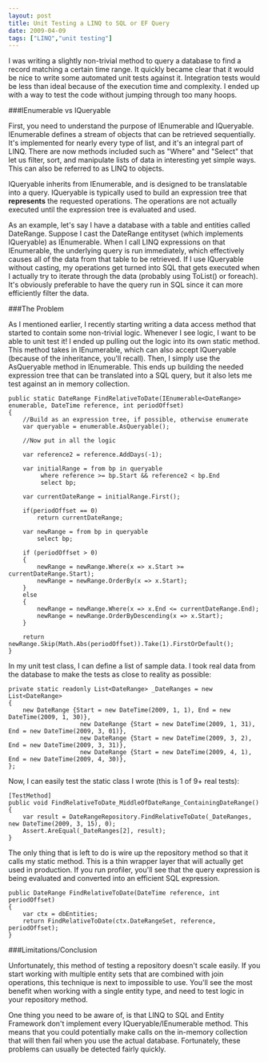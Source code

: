 ```yaml
---
layout: post
title: Unit Testing a LINQ to SQL or EF Query
date: 2009-04-09
tags: ["LINQ","unit testing"]
---
```


I was writing a slightly non-trivial method to query a database to find a record matching a certain time range. It quickly became clear that it would be nice to write some automated unit tests against it. Integration tests would be less than ideal because of the execution time and complexity. I ended up with a way to test the code without jumping through too many hoops.

###IEnumerable vs IQueryable

First, you need to understand the purpose of IEnumerable and IQueryable. IEnumerable defines a stream of objects that can be retrieved sequentially. It's implemented for nearly every type of list, and it's an integral part of LINQ. There are now methods included such as "Where" and "Select" that let us filter, sort, and manipulate lists of data in interesting yet simple ways. This can also be referred to as LINQ to objects.

IQueryable inherits from IEnumerable, and is designed to be translatable into a query. IQueryable is typically used to build an expression tree that **represents** the requested operations. The operations are not actually executed until the expression tree is evaluated and used.

As an example, let's say I have a database with a table and entities called DateRange. Suppose I cast the DateRange entityset (which implements IQueryable<DateRange>) as IEnumerable<DateRange>. When I call LINQ expressions on that IEnumerable, the underlying query is run immediately, which effectively causes all of the data from that table to be retrieved. If I use IQueryable without casting, my operations get turned into SQL that gets executed when I actually try to iterate through the data (probably using ToList() or foreach). It's obviously preferable to have the query run in SQL since it can more efficiently filter the data.

###The Problem

As I mentioned earlier, I recently starting writing a data access method that started to contain some non-trivial logic. Whenever I see logic, I want to be able to unit test it! I ended up pulling out the logic into its own static method. This method takes in IEnumerable<DateRange>, which can also accept IQueryable<DateRange> (because of the inheritance, you'll recall). Then, I simply use the AsQueryable method in IEnumerable. This ends up building the needed expression tree that can be translated into a SQL query, but it also lets me test against an in memory collection.

	public static DateRange FindRelativeToDate(IEnumerable<DateRange> enumerable, DateTime reference, int periodOffset)
	{
		//Build as an expression tree, if possible, otherwise enumerate
		var queryable = enumerable.AsQueryable();
	
		//Now put in all the logic
	
		var reference2 = reference.AddDays(-1);
	
		var initialRange = from bp in queryable
			 where reference >= bp.Start && reference2 < bp.End
			 select bp;
	
		var currentDateRange = initialRange.First();
	
		if(periodOffset == 0)
			return currentDateRange;
	
		var newRange = from bp in queryable
			select bp;
	
		if (periodOffset > 0)
		{
			newRange = newRange.Where(x => x.Start >= currentDateRange.Start);
			newRange = newRange.OrderBy(x => x.Start);
		}
		else
		{
			newRange = newRange.Where(x => x.End <= currentDateRange.End);
			newRange = newRange.OrderByDescending(x => x.Start);
		}
	
		return newRange.Skip(Math.Abs(periodOffset)).Take(1).FirstOrDefault();
	}

In my unit test class, I can define a list of sample data. I took real data from the database to make the tests as close to reality as possible:

	private static readonly List<DateRange> _DateRanges = new List<DateRange>
	{
		new DateRange {Start = new DateTime(2009, 1, 1), End = new DateTime(2009, 1, 30)},
						new DateRange {Start = new DateTime(2009, 1, 31), End = new DateTime(2009, 3, 01)},
						new DateRange {Start = new DateTime(2009, 3, 2), End = new DateTime(2009, 3, 31)},
						new DateRange {Start = new DateTime(2009, 4, 1), End = new DateTime(2009, 4, 30)},
	};

Now, I can easily test the static class I wrote (this is 1 of 9+ real tests):

	[TestMethod]
	public void FindRelativeToDate_MiddleOfDateRange_ContainingDateRange()
	{
		var result = DateRangeRepository.FindRelativeToDate(_DateRanges, new DateTime(2009, 3, 15), 0);
		Assert.AreEqual(_DateRanges[2], result);
	}

The only thing that is left to do is wire up the repository method so that it calls my static method. This is a thin wrapper layer that will actually get used in production. If you run profiler, you'll see that the query expression is being evaluated and converted into an efficient SQL expression.

	public DateRange FindRelativeToDate(DateTime reference, int periodOffset)
	{
		var ctx = dbEntities;
		return FindRelativeToDate(ctx.DateRangeSet, reference, periodOffset);
	}

###Limitations/Conclusion

Unfortunately, this method of testing a repository doesn't scale easily. If you start working with multiple entity sets that are combined with join operations, this technique is next to impossible to use. You'll see the most benefit when working with a single entity type, and need to test logic in your repository method.

One thing you need to be aware of, is that LINQ to SQL and Entity Framework don't implement every IQueryable/IEnumerable method. This means that you could potentially make calls on the in-memory collection that will then fail when you use the actual database. Fortunately, these problems can usually be detected fairly quickly.